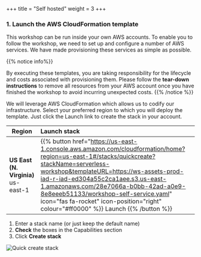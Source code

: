 +++
title = "Self hosted"
weight = 3
+++

### 1. Launch the AWS CloudFormation template

This workshop can be run inside your own AWS accounts. To enable you to follow the workshop, we need to set up and configure a number of AWS services. We have made provisioning these services as simple as possible.

{{% notice info%}}

By executing these templates, you are taking responsibility for the lifecycle and costs associated with provisioning them. Please follow the **tear-down instructions** to remove all resources from your AWS account once you have finished the workshop to avoid incurring unexpected costs.
{{% /notice %}}

We will leverage AWS CloudFormation which allows us to codify our infrastructure. Select your preferred region to which you will deploy the template. Just click the Launch link to create the stack in your account.

| Region | Launch stack |
| ------ |:------|
| **US East (N. Virginia)** us-east-1 | {{% button href="https://us-east-1.console.aws.amazon.com/cloudformation/home?region=us-east-1#/stacks/quickcreate?stackName=serverless-workshop&templateURL=https://ws-assets-prod-iad-r-iad-ed304a55c2ca1aee.s3.us-east-1.amazonaws.com/28e7066a-b0bb-42ad-a0e9-8e8eeeb51133/workshop-self-service.yaml" icon="fas fa-rocket" icon-position="right" colour="#ff0000" %}} Launch {{% /button %}} |





1. Enter a stack name (or just keep the default name)
2. **Check** the boxes in the Capabilities section
3. Click **Create stack**

![Quick create stack](../images/se-mod0-c9stackLaunch.png)
